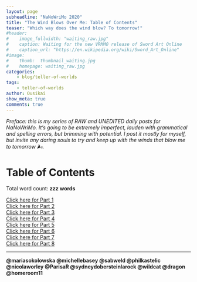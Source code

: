 ```yaml
---
layout: page
subheadline: "NaNoWriMo 2020"
title: "The Wind Blows Over Me: Table of Contents"
teaser: "Which way does the wind blow? To tomorrow!"
#header:
#    image_fullwidth: "waiting_raw.jpg"
#    caption: Waiting for the new VRMMO release of Sword Art Online
#    caption_url: "https://en.wikipedia.org/wiki/Sword_Art_Online"
#image:
#    thumb:  thumbnail_waiting.jpg
#    homepage: waiting_raw.jpg
categories:
    - blog/teller-of-worlds
tags:   
    - teller-of-worlds
author: Ousikai
show_meta: true
comments: true
---
```

*Preface: this is my series of RAW and UNEDITED daily posts for NaNoWriMo. It’s going to be extremely imperfect, lauden with grammatical and spelling errors, but brimming with potential. I post it mostly for myself, but invite any daring souls to try and keep up with the winds that blow me to tomorrow :wind_face:.*


# Table of Contents  

Total word count: **zzz words** <br/>

[Click here for Part 1]({{site.url}}{{site.baseurl}}/blog/teller-of-worlds/the-wind-blows-over-me-part-1) <br/>
[Click here for Part 2]({{site.url}}{{site.baseurl}}/blog/teller-of-worlds/the-wind-blows-over-me-part-2) <br/>
[Click here for Part 3]({{site.url}}{{site.baseurl}}/blog/teller-of-worlds/the-wind-blows-over-me-part-3) <br/>
[Click here for Part 4]({{site.url}}{{site.baseurl}}/blog/teller-of-worlds/the-wind-blows-over-me-part-4) <br/>
[Click here for Part 5]({{site.url}}{{site.baseurl}}/blog/teller-of-worlds/the-wind-blows-over-me-part-5) <br/>
[Click here for Part 6]({{site.url}}{{site.baseurl}}/blog/teller-of-worlds/the-wind-blows-over-me-part-6) <br/>
[Click here for Part 7]({{site.url}}{{site.baseurl}}/blog/teller-of-worlds/the-wind-blows-over-me-part-7) <br/>
[Click here for Part 8]({{site.url}}{{site.baseurl}}/blog/teller-of-worlds/the-wind-blows-over-me-part-8) <br/>

-----

**@mariasokolowska @michellebasey @sabweld @philkastelic @nicolaworley @ParisaR @sydneydobersteinlarock @wildcat @dragon @homeroom11**